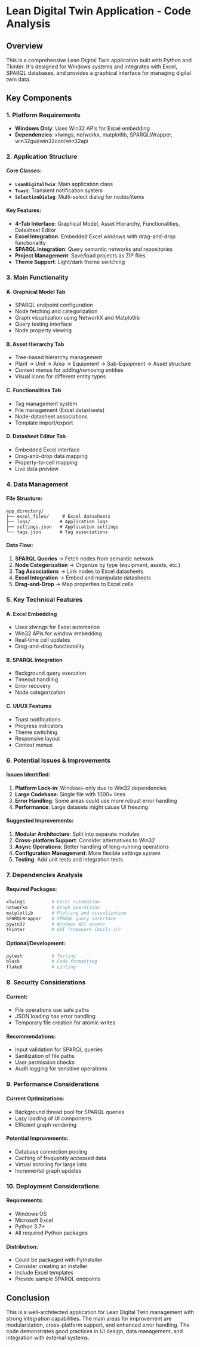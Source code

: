 # Lean Digital Twin Application - Code Analysis

## Overview
This is a comprehensive Lean Digital Twin application built with Python and Tkinter. It's designed for Windows systems and integrates with Excel, SPARQL databases, and provides a graphical interface for managing digital twin data.

## Key Components

### 1. **Platform Requirements**
- **Windows Only**: Uses Win32 APIs for Excel embedding
- **Dependencies**: xlwings, networkx, matplotlib, SPARQLWrapper, win32gui/win32con/win32api

### 2. **Application Structure**

#### Core Classes:
- **`LeanDigitalTwin`**: Main application class
- **`Toast`**: Transient notification system
- **`SelectionDialog`**: Multi-select dialog for nodes/items

#### Key Features:
- **4-Tab Interface**: Graphical Model, Asset Hierarchy, Functionalities, Datasheet Editor
- **Excel Integration**: Embedded Excel windows with drag-and-drop functionality
- **SPARQL Integration**: Query semantic networks and repositories
- **Project Management**: Save/load projects as ZIP files
- **Theme Support**: Light/dark theme switching

### 3. **Main Functionality**

#### A. **Graphical Model Tab**
- SPARQL endpoint configuration
- Node fetching and categorization
- Graph visualization using NetworkX and Matplotlib
- Query testing interface
- Node property viewing

#### B. **Asset Hierarchy Tab**
- Tree-based hierarchy management
- Plant → Unit → Area → Equipment → Sub-Equipment → Asset structure
- Context menus for adding/removing entities
- Visual icons for different entity types

#### C. **Functionalities Tab**
- Tag management system
- File management (Excel datasheets)
- Node-datasheet associations
- Template import/export

#### D. **Datasheet Editor Tab**
- Embedded Excel interface
- Drag-and-drop data mapping
- Property-to-cell mapping
- Live data preview

### 4. **Data Management**

#### File Structure:
```
app_directory/
├── excel_files/     # Excel datasheets
├── logs/           # Application logs
├── settings.json   # Application settings
└── tags.json       # Tag associations
```

#### Data Flow:
1. **SPARQL Queries** → Fetch nodes from semantic network
2. **Node Categorization** → Organize by type (equipment, assets, etc.)
3. **Tag Associations** → Link nodes to Excel datasheets
4. **Excel Integration** → Embed and manipulate datasheets
5. **Drag-and-Drop** → Map properties to Excel cells

### 5. **Key Technical Features**

#### A. **Excel Embedding**
- Uses xlwings for Excel automation
- Win32 APIs for window embedding
- Real-time cell updates
- Drag-and-drop functionality

#### B. **SPARQL Integration**
- Background query execution
- Timeout handling
- Error recovery
- Node categorization

#### C. **UI/UX Features**
- Toast notifications
- Progress indicators
- Theme switching
- Responsive layout
- Context menus

### 6. **Potential Issues & Improvements**

#### Issues Identified:
1. **Platform Lock-in**: Windows-only due to Win32 dependencies
2. **Large Codebase**: Single file with 1000+ lines
3. **Error Handling**: Some areas could use more robust error handling
4. **Performance**: Large datasets might cause UI freezing

#### Suggested Improvements:
1. **Modular Architecture**: Split into separate modules
2. **Cross-platform Support**: Consider alternatives to Win32
3. **Async Operations**: Better handling of long-running operations
4. **Configuration Management**: More flexible settings system
5. **Testing**: Add unit tests and integration tests

### 7. **Dependencies Analysis**

#### Required Packages:
```python
xlwings          # Excel automation
networkx         # Graph operations
matplotlib       # Plotting and visualization
SPARQLWrapper    # SPARQL query interface
pywin32          # Windows API access
tkinter          # GUI framework (built-in)
```

#### Optional/Development:
```python
pytest           # Testing
black            # Code formatting
flake8           # Linting
```

### 8. **Security Considerations**

#### Current:
- File operations use safe paths
- JSON loading has error handling
- Temporary file creation for atomic writes

#### Recommendations:
- Input validation for SPARQL queries
- Sanitization of file paths
- User permission checks
- Audit logging for sensitive operations

### 9. **Performance Considerations**

#### Current Optimizations:
- Background thread pool for SPARQL queries
- Lazy loading of UI components
- Efficient graph rendering

#### Potential Improvements:
- Database connection pooling
- Caching of frequently accessed data
- Virtual scrolling for large lists
- Incremental graph updates

### 10. **Deployment Considerations**

#### Requirements:
- Windows OS
- Microsoft Excel
- Python 3.7+
- All required Python packages

#### Distribution:
- Could be packaged with PyInstaller
- Consider creating an installer
- Include Excel templates
- Provide sample SPARQL endpoints

## Conclusion

This is a well-architected application for Lean Digital Twin management with strong integration capabilities. The main areas for improvement are modularization, cross-platform support, and enhanced error handling. The code demonstrates good practices in UI design, data management, and integration with external systems.